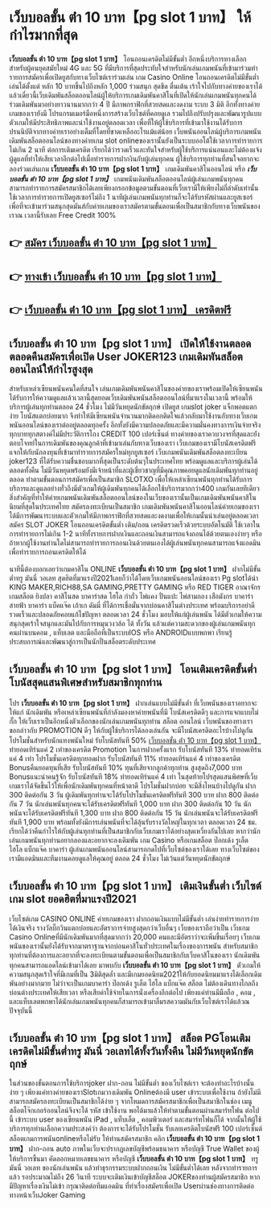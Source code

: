 # เว็บบอลขั้น ต่ํา 10 บาท【pg slot 1 บาท】  ให้กำไรมากที่สุด

**เว็บบอลขั้น ต่ํา 10 บาท【pg slot 1 บาท】** โอนถอนเครดิตไม่มีขั้นต่ำ  อีกหนึ่งบริการทางเลือกสำหรับผู้คนยุคสมัยใหม่ 4G และ 5G ที่มีบริการที่สุดประทับใจสำหรับนักเล่นเกมพนันที่เข้ามาร่วมทำรายการสมัครเพื่อเปิดยูสกับทางเว็บไซต์เราร่วมเล่น เกม Casino Online โอนถอนเครดิตไม่มีขั้นต่ำ เล่นได้ตั้งแต่ หลัก 10 บาทขึ้นไปถึงหลัก 1,000 ร่วมสนุก สุดขีด ตื่นเต้น เร้าใจไปกับทางค่ายของเราได้แล้วเดี๋ยวนี้เว็บเดิมพันสล็อตออนไลน์ผู้ให้บริการเกมเดิมพันคาสิโนที่เปิดให้นักเล่นเกมพนันทุกคนได้ร่วมเดิมพันมาอย่างยาวนานมากกว่า 4 ปี มีภาพกราฟิกที่สวยสดและงดงาม ระบบ 3 มิติ
อีกทั้งทางค่ายเกมของเรายังมี โปรแกรมเมอร์มือหนึ่งการสร้างเว็บไซต์ที่คอยดูเล  รวมไปถึงปรับปรุงและพัฒนารูปแบบตัวเกมให้มีประสิทธิภาพและน่าใช้งานอยู่ตลอดเวลา เพื่อที่ให้ผู้ใช้บริการที่เข้ามาใช้งานได้รับการปรนนิบัติจากทางค่ายเราอย่างเต็มที่โดยที่ขาดเหลืออะไรแม้แต่น้อย เว็บพนันออนไลน์ผู้บริการเกมพนันเดิมพันสล็อตออนไลน์ของทางค่ายเกม slot onlineของเรานั้นยังเป็นระบบออโต้ใช้เวลาการทำรายการไม่เกิน 2 นาที ต่อการเติมเครดิต เรียกได้ว่ารวดเร็วและทันใจสำหรับผู้ใช้บริการแน่นอนและไม่ต้องแจ้งผู้ดูแลที่ทำให้เสียเวลาอีกต่อไปเมื่อทำรายการฝากงินกับผู้เล่นทุกคน
ผู้ใช้บริการทุกท่านที่สนใจอยากจะลองร่วมเล่นเกม **เว็บบอลขั้น ต่ํา 10 บาท【pg slot 1 บาท】** เกมเดิมพันคาสิโนออนไลน์ หรือ ***เว็บบอลขั้น ต่ํา 10 บาท【pg slot 1 บาท】*** เกมพนันเดิมพันสล็อตออนไลน์ผู้เล่นเกมพนันทุกคนสามารถทำรายการสมัครสมาชิกได้เลยเพียงกรอกข้อมูลตามขั้นตอนที่เว็บเรามีให้เพียงไม่กี่ลำดับเท่านั้น ใช้เวลาการทำรายการเปิดยูสเซอร์ไม่ถึง 1 นาทีผู้เล่นเกมพนันทุกท่านก็จะได้รับรหัสผ่านและยูสเซอร์เพื่อที่จะเข้ามาร่วมสนุกสุดมันส์กับค่ายเกมของเราสมัครตามขั้นตอนเพื่อเป็นสมาชิกกับทางเว็บพนันของเราณ เวลานี้รับเลย Free Credit 100%

## 👉 [สมัคร เว็บบอลขั้น ต่ํา 10 บาท【pg slot 1 บาท】](https://archa888.com/)
## 👉 [ทางเข้า เว็บบอลขั้น ต่ํา 10 บาท【pg slot 1 บาท】](https://archa888.com/)
## 👉 [เว็บบอลขั้น ต่ํา 10 บาท【pg slot 1 บาท】 เครดิตฟรี](https://archa888.com/)

## เว็บบอลขั้น ต่ํา 10 บาท【pg slot 1 บาท】 เปิดให้ใช้งานตลอด ตลอดคืนสมัครเพื่อเปิด User JOKER123 เกมเดิมพันสล็อตออนไลน์ให้กำไรสูงสุด

สำหรับเหล่าเซียนพนันคนใดที่สนใจ เล่นเกมเดิมพันพนันคาสิโนของค่ายของเราพร้อมเปิดให้เซียนพนันได้รับการให้ความดูแลแล้วเวลานี้สุดยอดเว็บเดิมพันพนันสล็อตออนไลน์ที่มาแรงในเวลานี้ พร้อมให้บริการผู้เล่นทุกท่านตลอด 24 ชั่วโมง ไม่มีวันหยุดนักขัตฤกษ์ เปิดยูส เกมslot joker แจ็กพอตแตกง่าย โบนัสแตกบ่อยมาก จึงทำให้มีเซียนพนันจำนวนมากติดอกติดใจแล้วกลับมาใช้งานกับทางเว็บเกมพนันออนไลน์ของเราต่ออยู่ตลอดทุกครั้ง อีกทั้งยังมีความปลอดภัยและมีความมั่นคงทางการเงินจ่ายจริงทุกบาททุกสตางค์ไม่มีประวัติการโกง CREDIT 100 เปอร์เซ็นต์ ทางค่ายของเราควบวงจรที่สุดและยังตอบโจทย์ในการเดิมพันของคุณลูกค้าที่เข้ามาเล่นกับทางเว็บของเรา
เว็บเกมของเรามีโบนัสเครดิตฟรีแจกให้กับนักลงทุนที่เข้ามาทำรายการสมัครใหม่ทุกยูสเซอร์ เว็บเกมพนันเดิมพันสล็อตลงทะเบียน joker123 ที่ได้รับความชื่นชอบมากที่สุดเป็นระดับต้นๆในประเทศไทย พร้อมดูแลและบริการผู้เล่นได้ตลอดทั้งคืน ไม่มีวันหยุดพร้อมยังมีเจ้าหน้าที่และผู้เชี่ยวชาญที่มีคุณภาพคอยดูแลนักเดิมพันทุกท่านอยู่ตลอด ทำตามขั้นตอนการสมัครเพื่อเป็นสมาชิก SLOTXO เพื่อให้เหล่าเซียนพนันทุกท่านได้รับการบริการและดูแลอย่างทั่วถึงมีตัวเกมให้ผู้เดิมพันทุกคนได้เลือกใช้บริการมากกว่า400 เกมกันเลยทีเดียว
สิ่งสำคัญที่ทำให้ค่ายเกมพนันเดิมพันสล็อตออนไลน์ของในเว็บของเรานั้นเป็นเกมเดิมพันพนันคาสิโนนิยมที่สุดในประเทศไทย สมัครลงทะเบียนเป็นสมาชิก  เกมเดิมพันพนันคาสิโนออนไลน์ค่ายเกมของเราได้มีการพัฒนาระบบและตัวเกมให้มีภาพกราฟิกที่สวยสดและงดงามเพื่อให้เกมนั้นน่าเล่นอยู่ตลอดเวลา สมัคร SLOT JOKER โอนถอนเครดิตขั้นต่ำ เติม/ถอน เครดิตรวดเร็วด้วยระบบอัตโนมัติ ใช้เวลาในการทำรายการไม่เกิน 1-2 นาทีทั้งรายการฝากเงินและถอนเงินสามารถแจ้งถอนได้ด้วยตนเองง่ายๆ หรือถ้าหากผู้ใช้งานท่านใดไม่สามารถทำรายการถอนเงินด้วยตนเองได้ผู้เล่นพนันทุกคนสามารถแจ้งแอดมินเพื่อทำรายการถอนเครดิตให้ได้

นาทีนี้ต้องบอกเลยว่าเกมคาสิโน ONLINE **เว็บบอลขั้น ต่ํา 10 บาท【pg slot 1 บาท】** ฝากไม่มีขั้นต่ำทรู มันนี่ วอเลท สุดฮิตที่มาแรงปี2021เลยก็ว่าได้โดยเว็บเกมพนันออนไลน์ของเรา Pg slotได้นำ  KING MAKER,RICH88,SA GAMING,PRETTY GAMING หรือ RED TIGER อาณาจักรเกมสล็อต ยิงปลา คาสิโนสด บาคาร่าสด ไฮโล กำถั่ว ไพ่แคง ปั่นแปะ ไพ่สามกอง เสือมังกร บาคาร่าสายฟ้า บาคาร่า แบ็คแจ๊ค เก้าเก ดัมมี่ ที่ได้การเชื่อมั่นจากบ่อนคาสิโนต่างประเทศ พร้อมบริการอย่าดีรวดเร็วและปลอดภัยคอยแก้ไขปัญหา ตลอดเวลา 24 ชั่วโมง มอบให้แก่ผู้เล่นพนัน ได้มีตัวเกมให้ความสนุกสุดเร้าใจสนุกและมันไปกับการหมุนวงวล้อ ได้ ทั้งวัน แล้วแต่ความสะดวกของผู้เล่นเกมพนันทุกคนผ่านบนคอม , แท็บเลต และมือถือที่เป็นระบบIOS หรือ ANDROIDแบบพกพา เรียนรู้ประสบการณ์และพัฒนาสู่การเป็นนักปั่นสล็อตระดับประเทศ

## เว็บบอลขั้น ต่ํา 10 บาท【pg slot 1 บาท】 โอนเติมเครดิตขั้นต่ำ โบนัสสุดแสนพิเศษสำหรับสมาชิกทุกท่าน

โปร **เว็บบอลขั้น ต่ํา 10 บาท【pg slot 1 บาท】** ฝากเล่นแบบไม่มีขั้นต่ำ ที่เว็บพนันของเราอยากจะให้แก่  นักเดิมพัน หรือเหล่าเซียนพนันที่กำลังมองหาค่ายพนันที่มี โบนัสเครดิตดีๆ และการแจกแบบไม่กั๊ก ให้เว็บเราเป็นอีกหนึ่งตัวเลือกของนักเล่นเกมพนันทุกท่าน สล็อต ออนไลน์ เว็บพนันของทางเรา ขอกล่าวกับ PROMOTION ดีๆ ให้กับผู้ใช้บริการได้ลองเล่นกัน จะมีโบนัสเครดิตอะไรบ้างไปดูกัน
โปรโมชั่นสำหรับนักแทงพนันใหม่ รับโบนัสทันที 50% [เว็บบอลขั้น ต่ํา 10 บาท【pg slot 1 บาท】](https://archa888.com/) ทำยอดเทิร์นแค่ 2 เท่าของเครดิต
 Promotion ในการฝากครั้งแรก รับโบนัสทันที 13% ทำยอดเทิร์นแค่ 4 เท่า
โปรโมชั่นเครดิตทุกยอดฝาก รับโบนัสทันที 11% ทำยอดเทิร์นแค่ 4 เท่าของเครดิต
Bonusคืนยอดทุนที่เสีย รับโบนัสทันที 10% ทุนที่เสียจากลูกค้าทุกท่าน สูงสุดถึง7,000 บาท
Bonusแนะนำคนรู้จัก รับโบนัสทันที 18% ทำยอดเทิร์นแค่ 4 เท่า
ในสุดท้ายโปรสุดแสนพิศษที่เว็บเกมเราได้จัดขึ้นไว้ให้เพื่อนักเดิมพันทุกคนที่หน้าตาดี โปรโมชั่นฝากบ่อย จะมีสิ่งไหนบ้างไปดูกัน
ฝาก 300 ติดต่อกัน 3 วัน ผู้เดิมพันทุกท่านจะได้รับโปรโมชั่นเครดิตฟรีทันที 300 บาท
ฝาก 800 ติดต่อกัน 7 วัน นักเล่นพนันทุกคนจะได้รับเครดิตฟรีทันที 1,000 บาท
ฝาก 300 ติดต่อกัน 10 วัน นักพนันจะได้รับเครดิตฟรีทันที 1,300 บาท
ฝาก 800 ติดต่อกัน 15 วัน นักเล่นพนันจะได้รับเครดิตฟรีทันที 1,900 บาท
พร้อมทั้งยังมีการเล่นพนันที่จะได้ลุ้นรับรางวัลใหญ่ในทุกเวลา ตลอดเวลา 24 ชม. เรียกได้ว่าคืนกำไรให้กับผู้เล่นทุกท่านที่เป็นสมาชิกกับเว็บเกมเราได้อย่างสุดเหวี่ยงกันไปเลย หากว่านักเล่นเกมพนันทุกท่านอยากลองและอยากจะลงเดิมพัน เกม Casino หรือเกมสล็อต ป๊อกเด้ง รูเล็ต ไฮโล แบ็กแจ๊ค บาคาร่า ผู้เล่นเกมพนันออนไลน์สามารถกดไปที่เว็บไซต์ของเราได้เลย ทางเว็บไซต์ของเรามีแอดมินและทีมงานคอยดูแลให้คุณอยู่ ตลอด 24 ชั่วโมง ไม่เว้นแต่วันหยุดนักขัตฤกษ์

## เว็บบอลขั้น ต่ํา 10 บาท【pg slot 1 บาท】 เติมเงินขั้นต่ำ  เว็บไซต์เกม slot ยอดฮิตที่มาแรงปี2021

เว็บไซต์เกม CASINO ONLINE ค่ายเกมของเรา ฝากถอนเงินแบบไม่มีขั้นต่ำ เล่นง่ายทำรายการง่ายได้เงินจริง รางวัลบิ๊กวินแตกบ่อยและอัตราการจ่ายสูงสุดกว่าเว็บอื่นๆ เว็บของเราถือว่าเป็น เว็บเกม  Casino Onlineที่มีนักเดิมพันมากที่สุดมากกว่า 20,000 คนและมีอัตราว่าจะเพิ่มขึ้นเรื่อยๆ เว็บเกมพนันของเรานั้นยังได้รับจากมาตราฐานจากบ่อนคาสิโนทั่วประเทศในเรื่องของการพนัน สำหรับสมาชิกทุกท่านที่ต้องการและอยากที่จะลงทะเบียนตามขั้นตอนเพื่อเป็นสมาชิกกับเว็บคาสิโนของเรา นักเดิมพันทุกคนสามารถแอดไลน์เข้ามาได้เลย
	มาพบกับ **เว็บบอลขั้น ต่ํา 10 บาท【pg slot 1 บาท】** ตัวเกมให้ความสนุกสุดเร้าใจที่มีเกมที่เป็น 3มิติสุดล้ำ และมีเกมยอดนิยม2021ให้กับยอดนิยมมาแรงได้เลือกเดิมพันอย่างมากมาย  ไม่ว่าจะเป็นเกมบาคาร่า ป๊อกเด้ง รูเล็ต ไฮโล แบ็กแจ๊ค สล็อต ไม่ต้องเดินทางไกลถึงบ่อนต่างประเทศให้เสียเวลา หรือเสียค่าใช้จ่ายในการนั่งเครื่องอีกต่อไป เพียงแค่ท่านมีมือถือ , คอม , และแท็บเลตพกพาได้นักเล่นเกมพนันทุกคนก็สามารถเข้ามาลิ้มรสความมันกับเว็บไซต์เราได้แล้วณ ปัจจุบันนี้

## เว็บบอลขั้น ต่ํา 10 บาท【pg slot 1 บาท】 สล็อต PGโอนเติมเครดิตไม่มีขั้นต่ำทรู มันนี่ วอเลทได้ทั้งวันทั้งคืน ไม่มีวันหยุดนักขัตฤกษ์

ในส่วนของขั้นตอนการใช้บริการjoker ฝาก-ถอน ไม่มีขั้นต่ำ ของเว็บไซต์เรา จะต้องทำอะไรบ้างนั้น ง่าย ๆ เพียงแค่ทางค่ายของเราSlotเกมวางเดิมพัน Onlineต้องมี user เข้าระบบเพื่อใช้งาน ถ้ายังไม่มีสามารถสมัครลงทะเบียนเป็นสมาชิกได้ง่าย ๆ จากโหมดการสมัครสมาชิกเพื่อเป็นสมาชิกในช่อง เมนู สล็อตโจ๊กเกอร์ออนไลน์จึงจะได้ รหัส เข้าใช้งาน พอได้มาแล้วให้ทำตามขั้นตอนผ่านสมาร์ทโฟน ต่อไปนี้
เข้าระบบ user  ของเซียนพนัน iPad , แท็บเล็ต , คอมพิวเตอร์ และสมาร์ทโฟนก็ได้
จากนั้นให้ผู้ใช้บริการทุกท่านเลือกความประสงค์ว่า ต้องการจะได้รับโปรโมชั่น รับเลยเครดิตโบนัสฟรี 100 เปอร์เซ็นต์  สล็อตเกมการพนันonlineหรือไม่รับ
ให้ท่านสมัครสมาชิก คลิก **เว็บบอลขั้น ต่ํา 10 บาท【pg slot 1 บาท】** ฝาก-ถอน auto ภาพในเว็บจะปรากฏเลขบัญชีพร้อมธนาคาร หรือบัญชี True Wallet ของผู้ให้บริการขึ้นมา
คัดลอกหมายเลขธนาคาร หรือบัญชี **เว็บบอลขั้น ต่ํา 10 บาท【pg slot 1 บาท】** ทรู มันนี่ วอเลท ของนักเล่นพนัน แล้วทำธุรกรรมระบบฝากถอนเงิน ไม่มีขั้นต่ำได้เลย
หลังจากทำรายการแล้ว รอประมาณไม่ถึง 26 วินาที ระบบจะเติมเงินเข้าบัญชีสล็อต JOKERของท่านผู้สมัครสมาชิก
หากมีปัญหาเรื่องเงินไม่เข้า กรุณาติดต่อทีมแอดมิน ที่ทำเรื่องสมัครเพื่อเปิด Userผ่านช่องทางการติดต่อทางหน้าเว็บJoker Gaming


